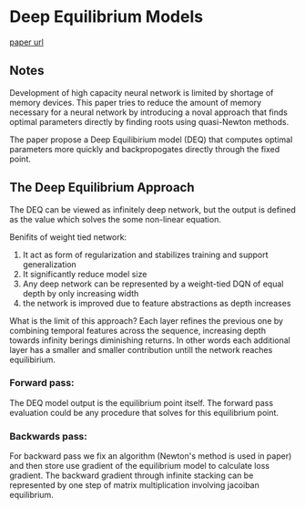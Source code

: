 # Deep Equilibrium Models

[paper url](https://arxiv.org/abs/1909.01377)

## Notes

Development of high capacity neural network is limited by shortage of memory devices. 
This paper tries to reduce the amount of memory necessary for a neural network by introducing a noval approach that finds optimal parameters directly by finding roots using quasi-Newton methods. 

The paper propose a Deep Equilibirium model (DEQ) that computes optimal parameters more quickly and backpropogates directly through the fixed point.

## The Deep Equilibrium Approach
The DEQ can be viewed as infinitely deep network, but the output is defined as the value which solves the some non-linear equation.

Benifits of weight tied network:
1. It act as form of regularization and stabilizes training and support generalization
1. It significantly reduce model size
1. Any deep network can be represented by a weight-tied DQN of equal depth by only increasing width
1. the network is improved due to feature abstractions as depth increases

What is the limit of this approach?
Each layer refines the previous one by combining temporal features across the sequence, increasing depth towards infinity berings diminishing returns.
In other words each additional layer has a smaller and smaller contribution untill the network reaches equilibirium.

### Forward pass:

The DEQ model output is the equilibrium point itself. The forward pass evaluation could be any procedure that solves for this equilibrium point.

### Backwards pass:

For backward pass we fix an algorithm (Newton's method is used in paper) and then store use gradient of the equilibrium model to calculate loss gradient. The backward gradient through infinite stacking can be represented by one step of matrix multiplication involving jacoiban equilibrium.